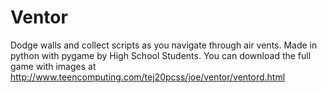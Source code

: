 Ventor
======

Dodge walls and collect scripts as you navigate through air vents. Made in python with pygame by High School Students. 
You can download the full game with images at http://www.teencomputing.com/tej20pcss/joe/ventor/ventord.html
